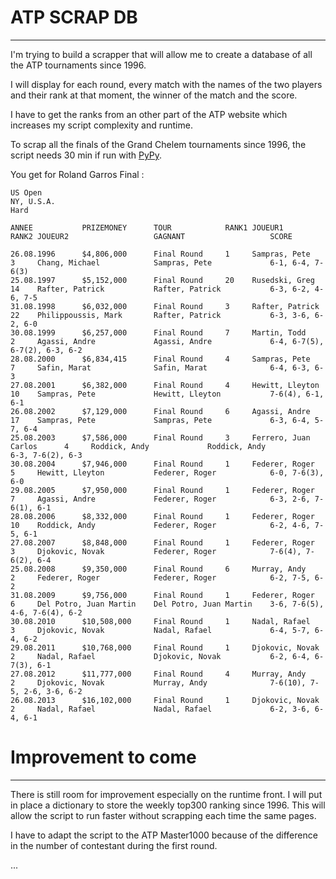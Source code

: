 # ATP SCRAP DB
------------

I'm trying to build a scrapper that will allow me to create a database of all the ATP tournaments since 1996.

I will display for each round, every match with the names of the two players and their rank at that moment, the winner of the match and the score.


I have to get the ranks from an other part of the ATP website which increases my script complexity and runtime.

To scrap all the finals of the Grand Chelem tournaments since 1996, the script needs 30 min if run with [PyPy](http://pypy.org/).

You get for Roland Garros Final :

```
US Open
NY, U.S.A.
Hard

ANNEE           PRIZEMONEY      TOUR            RANK1 JOUEUR1                   RANK2 JOUEUR2                   GAGNANT                   SCORE

26.08.1996      $4,806,000      Final Round     1     Sampras, Pete             3     Chang, Michael            Sampras, Pete             6-1, 6-4, 7-6(3)
25.08.1997      $5,152,000      Final Round     20    Rusedski, Greg            14    Rafter, Patrick           Rafter, Patrick           6-3, 6-2, 4-6, 7-5
31.08.1998      $6,032,000      Final Round     3     Rafter, Patrick           22    Philippoussis, Mark       Rafter, Patrick           6-3, 3-6, 6-2, 6-0
30.08.1999      $6,257,000      Final Round     7     Martin, Todd              2     Agassi, Andre             Agassi, Andre             6-4, 6-7(5), 6-7(2), 6-3, 6-2
28.08.2000      $6,834,415      Final Round     4     Sampras, Pete             7     Safin, Marat              Safin, Marat              6-4, 6-3, 6-3
27.08.2001      $6,382,000      Final Round     4     Hewitt, Lleyton           10    Sampras, Pete             Hewitt, Lleyton           7-6(4), 6-1, 6-1
26.08.2002      $7,129,000      Final Round     6     Agassi, Andre             17    Sampras, Pete             Sampras, Pete             6-3, 6-4, 5-7, 6-4
25.08.2003      $7,586,000      Final Round     3     Ferrero, Juan Carlos      4     Roddick, Andy             Roddick, Andy             6-3, 7-6(2), 6-3
30.08.2004      $7,946,000      Final Round     1     Federer, Roger            5     Hewitt, Lleyton           Federer, Roger            6-0, 7-6(3), 6-0
29.08.2005      $7,950,000      Final Round     1     Federer, Roger            7     Agassi, Andre             Federer, Roger            6-3, 2-6, 7-6(1), 6-1
28.08.2006      $8,332,000      Final Round     1     Federer, Roger            10    Roddick, Andy             Federer, Roger            6-2, 4-6, 7-5, 6-1
27.08.2007      $8,848,000      Final Round     1     Federer, Roger            3     Djokovic, Novak           Federer, Roger            7-6(4), 7-6(2), 6-4
25.08.2008      $9,350,000      Final Round     6     Murray, Andy              2     Federer, Roger            Federer, Roger            6-2, 7-5, 6-2
31.08.2009      $9,756,000      Final Round     1     Federer, Roger            6     Del Potro, Juan Martin    Del Potro, Juan Martin    3-6, 7-6(5), 4-6, 7-6(4), 6-2
30.08.2010      $10,508,000     Final Round     1     Nadal, Rafael             3     Djokovic, Novak           Nadal, Rafael             6-4, 5-7, 6-4, 6-2
29.08.2011      $10,768,000     Final Round     1     Djokovic, Novak           2     Nadal, Rafael             Djokovic, Novak           6-2, 6-4, 6-7(3), 6-1
27.08.2012      $11,777,000     Final Round     4     Murray, Andy              2     Djokovic, Novak           Murray, Andy              7-6(10), 7-5, 2-6, 3-6, 6-2
26.08.2013      $16,102,000     Final Round     1     Djokovic, Novak           2     Nadal, Rafael             Nadal, Rafael             6-2, 3-6, 6-4, 6-1
```

# Improvement to come
---------------------

There is still room for improvement especially on the runtime front.
I will put in place a dictionary to store the weekly top300 ranking since 1996. This will allow the script to run faster without scrapping each time the same pages.

I have to adapt the script to the ATP Master1000 because of the difference in the number of contestant during the first round.

...